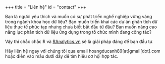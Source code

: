 +++
title = "Liên hệ"
id = "contact"
+++

Bạn là người yêu thích và muốn có sự phát triển nghề nghiệp vững vàng trong ngành khoa học dữ liệu?
Bạn muốn triển khai các dự án phân tích dữ liệu thực tế phức tạp nhưng chưa biết bắt đầu từ đâu?
Bạn muốn nâng cao năng lực phân tích dữ liệu ứng dụng trong tổ chức mình đang công tác?

Vậy thì chắc chắc R và [RAnalytics.vn](Ranalytics.vn) sẽ là giải pháp đáng để bạn đầu tư.

Hãy liên hệ ngay với chúng tôi qua email hoangducanh89[at]gmail[dot].com hoặc điền vào mẫu dưới đây để tìm hiểu cơ hội hợp tác.
